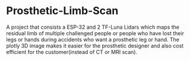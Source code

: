 # Prosthetic-Limb-Scan
A project that consists a ESP-32 and 2 TF-Luna Lidars which maps the residual limb of multiple challenged people or people who have lost their legs or hands during accidents who want a prosthetic leg or hand. The plotly 3D  image makes it easier for the prosthetic designer and also cost efficient for the customer(instead of CT or MRI scan).
